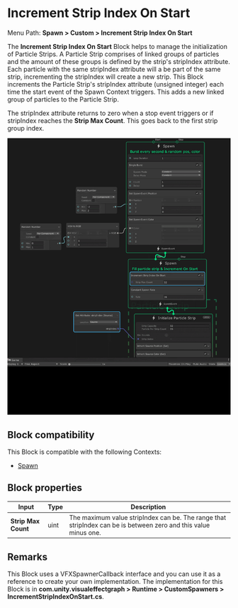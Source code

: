 # Increment Strip Index On Start

Menu Path: **Spawn > Custom > Increment Strip Index On Start**

The **Increment Strip Index On Start** Block helps to manage the initialization of Particle Strips. A Particle Strip comprises of linked groups of particles and the amount of these groups is defined by the strip's stripIndex attribute. Each particle with the same stripIndex attribute will a be part of the same strip, incrementing the stripIndex will create a new strip. This Block increments the Particle Strip's stripIndex attribute (unsigned integer) each time the start event of the Spawn Context triggers. This adds a new linked group of particles to the Particle Strip.

The stripIndex attribute returns to zero when a stop event triggers or if stripIndex reaches the **Strip Max Count**. This goes back to the first strip group index.

![](Images/Block-IncrementStripIndexOnStartExample.gif)

## Block compatibility

This Block is compatible with the following Contexts:

- [Spawn](Context-Spawn.md)

## Block properties

| **Input**           | **Type** | **Description**                                              |
| ------------------- | -------- | ------------------------------------------------------------ |
| **Strip Max Count** | uint     | The maximum value stripIndex can be. The range that stripIndex can be is between zero and this value minus one. |

## Remarks
This Block uses a VFXSpawnerCallback interface and you can use it as a reference to create your own implementation. The implementation for this Block is in **com.unity.visualeffectgraph > Runtime > CustomSpawners > IncrementStripIndexOnStart.cs**.
